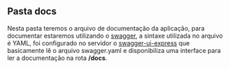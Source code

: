 ## Pasta docs

Nesta pasta teremos o arquivo de documentação da aplicação, para documentar estaremos utilizando o [swagger](https://swagger.io/docs/specification/about/), a sintaxe utilizada no arquivo é YAML, foi configurado no servidor  o [swagger-ui-express](https://github.com/scottie1984/swagger-ui-express) que basicamente lê o arquivo swagger.yaml e disponibiliza uma interface para ler a documentação na rota **/docs**.
